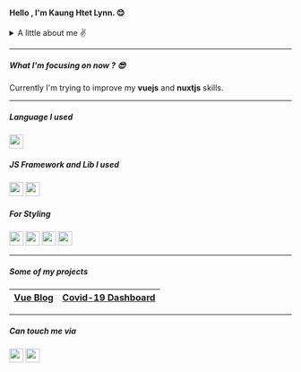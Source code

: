 #### Hello , I'm Kaung Htet Lynn. :blush:

<details>
<summary>A little about me ✌️</summary>
<br>
I am trying to be a frontend developer.
I really like to manipulate with css and js. I learned from youtube and read books, docs, etc...
</details>

---

##### What I'm focusing on now ? :sunglasses:

Currently I'm trying to improve my **vuejs** and **nuxtjs** skills.

---

##### Language I used

<img src="https://img.icons8.com/color/48/000000/javascript.png" style="width:25px"/>

##### JS Framework and Lib I used

<img src="https://img.icons8.com/color/48/000000/vue-js.png" style="width:25px" />
<img src="https://img.icons8.com/ios-filled/50/000000/jquery.png" style="width:25px"/>

##### For Styling

<img src="https://i.imgur.com/BzS2wtv.png" style="width:25px"/>
<img src="https://i.imgur.com/IdVUbi2.png" style="width:25px"/>
<img src="https://i.imgur.com/OTcEb8Z.png" style="width:25px"/>
<img src="https://i.imgur.com/bVRwFC8.jpg" style="width:25px"/>

---

##### Some of my projects

| [Vue Blog](https://github.com/) | [Covid-19 Dashboard](https://github.com/) |
| ------------------------------- | ----------------------------------------- |

---

##### Can touch me via

[<img src="https://i.imgur.com/HyvlxuC.png" style="width:25px;"/>](mailto:https://dev.kaunghtet@gmail.com) [<img src="https://img.icons8.com/fluent/48/000000/facebook-new.png" style="width:25px;"/>](https://www.facebook.com/tragonn.tonian)
